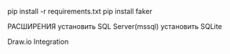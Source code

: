 pip install -r requirements.txt
pip install faker

РАСШИРЕНИЯ
установить SQL Server(mssql)
установить SQLite

Draw.io Integration
